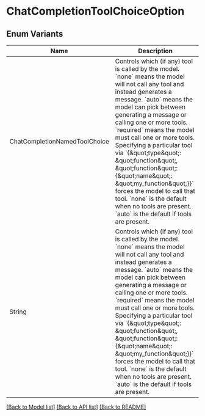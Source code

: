 # ChatCompletionToolChoiceOption

## Enum Variants

| Name | Description |
|---- | -----|
| ChatCompletionNamedToolChoice | Controls which (if any) tool is called by the model. &#x60;none&#x60; means the model will not call any tool and instead generates a message. &#x60;auto&#x60; means the model can pick between generating a message or calling one or more tools. &#x60;required&#x60; means the model must call one or more tools. Specifying a particular tool via &#x60;{\&quot;type\&quot;: \&quot;function\&quot;, \&quot;function\&quot;: {\&quot;name\&quot;: \&quot;my_function\&quot;}}&#x60; forces the model to call that tool.  &#x60;none&#x60; is the default when no tools are present. &#x60;auto&#x60; is the default if tools are present.  |
| String | Controls which (if any) tool is called by the model. &#x60;none&#x60; means the model will not call any tool and instead generates a message. &#x60;auto&#x60; means the model can pick between generating a message or calling one or more tools. &#x60;required&#x60; means the model must call one or more tools. Specifying a particular tool via &#x60;{\&quot;type\&quot;: \&quot;function\&quot;, \&quot;function\&quot;: {\&quot;name\&quot;: \&quot;my_function\&quot;}}&#x60; forces the model to call that tool.  &#x60;none&#x60; is the default when no tools are present. &#x60;auto&#x60; is the default if tools are present.  |

[[Back to Model list]](../README.md#documentation-for-models) [[Back to API list]](../README.md#documentation-for-api-endpoints) [[Back to README]](../README.md)


